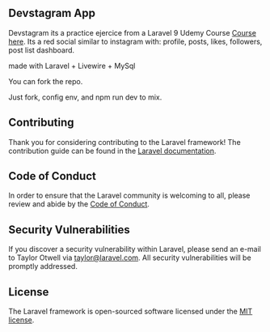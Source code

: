 ## Devstagram App

Devstagram its a practice ejercice from a Laravel 9 Udemy Course <a href="https://www.udemy.com/course/curso-laravel-crea-aplicaciones-y-sitios-web-con-php-y-mvc/" >Course here</a>. Its a red social similar to instagram with: profile, posts, likes, followers, post list dashboard.

made with Laravel + Livewire + MySql

You can fork the repo.

Just fork, config env, and npm run dev to mix.

## Contributing

Thank you for considering contributing to the Laravel framework! The contribution guide can be found in the [Laravel documentation](https://laravel.com/docs/contributions).

## Code of Conduct

In order to ensure that the Laravel community is welcoming to all, please review and abide by the [Code of Conduct](https://laravel.com/docs/contributions#code-of-conduct).

## Security Vulnerabilities

If you discover a security vulnerability within Laravel, please send an e-mail to Taylor Otwell via [taylor@laravel.com](mailto:taylor@laravel.com). All security vulnerabilities will be promptly addressed.

## License

The Laravel framework is open-sourced software licensed under the [MIT license](https://opensource.org/licenses/MIT).
